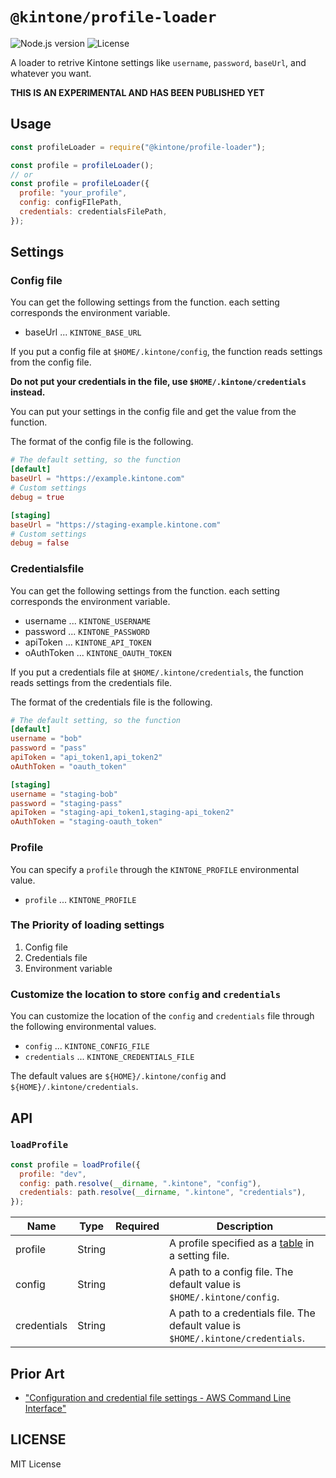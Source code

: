 # `@kintone/profile-loader`

![Node.js version](https://img.shields.io/badge/dynamic/json.svg?url=https://raw.githubusercontent.com/kintone/js-sdk/main/packages/profile-loader/package.json&label=node&query=$.engines.node&colorB=blue)
![License](https://img.shields.io/badge/dynamic/json.svg?url=https://raw.githubusercontent.com/kintone/js-sdk/main/packages/profile-loader/package.json&label=license&query=$.license&colorB=green)

A loader to retrive Kintone settings like `username`, `password`, `baseUrl`, and whatever you want.

**THIS IS AN EXPERIMENTAL AND HAS BEEN PUBLISHED YET**

## Usage

```js
const profileLoader = require("@kintone/profile-loader");

const profile = profileLoader();
// or
const profile = profileLoader({
  profile: "your_profile",
  config: configFIlePath,
  credentials: credentialsFilePath,
});
```

## Settings

### Config file

You can get the following settings from the function.
each setting corresponds the environment variable.

- baseUrl ... `KINTONE_BASE_URL`

If you put a config file at `$HOME/.kintone/config`, the function reads settings from the config file.

**Do not put your credentials in the file, use `$HOME/.kintone/credentials` instead.**

You can put your settings in the config file and get the value from the function.

The format of the config file is the following.

```toml
# The default setting, so the function
[default]
baseUrl = "https://example.kintone.com"
# Custom settings
debug = true

[staging]
baseUrl = "https://staging-example.kintone.com"
# Custom settings
debug = false
```

### Credentialsfile

You can get the following settings from the function.
each setting corresponds the environment variable.

- username ... `KINTONE_USERNAME`
- password ... `KINTONE_PASSWORD`
- apiToken ... `KINTONE_API_TOKEN`
- oAuthToken ... `KINTONE_OAUTH_TOKEN`

If you put a credentials file at `$HOME/.kintone/credentials`, the function reads settings from the credentials file.

The format of the credentials file is the following.

```toml
# The default setting, so the function
[default]
username = "bob"
password = "pass"
apiToken = "api_token1,api_token2"
oAuthToken = "oauth_token"

[staging]
username = "staging-bob"
password = "staging-pass"
apiToken = "staging-api_token1,staging-api_token2"
oAuthToken = "staging-oauth_token"
```

### Profile

You can specify a `profile` through the `KINTONE_PROFILE` environmental value.

- `profile` ... `KINTONE_PROFILE`

### The Priority of loading settings

1. Config file
1. Credentials file
1. Environment variable

### Customize the location to store `config` and `credentials`

You can customize the location of the `config` and `credentials` file through the following environmental values.

- `config` ... `KINTONE_CONFIG_FILE`
- `credentials` ... `KINTONE_CREDENTIALS_FILE`

The default values are `${HOME}/.kintone/config` and `${HOME}/.kintone/credentials`.

## API

### `loadProfile`

```js
const profile = loadProfile({
  profile: "dev",
  config: path.resolve(__dirname, ".kintone", "config"),
  credentials: path.resolve(__dirname, ".kintone", "credentials"),
});
```

| Name        | Type   | Required | Description                                                                                    |
| ----------- | ------ | -------- | ---------------------------------------------------------------------------------------------- |
| profile     | String |          | A profile specified as a [table](https://toml.io/en/v1.0.0-rc.1#section-16) in a setting file. |
| config      | String |          | A path to a config file. The default value is `$HOME/.kintone/config`.                         |
| credentials | String |          | A path to a credentials file. The default value is `$HOME/.kintone/credentials`.               |

## Prior Art

- ["Configuration and credential file settings - AWS Command Line Interface"](https://docs.aws.amazon.com/cli/latest/userguide/cli-configure-files.html)

## LICENSE

MIT License
